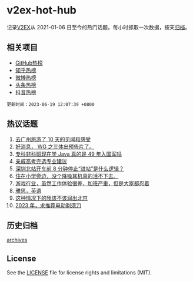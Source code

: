 # v2ex-hot-hub

 记录[V2EX](https://www.v2ex.com/)从 2021-01-06 日至今的热门话题。每小时抓取一次数据，按天[归档](archives)。
 
 ## 相关项目

- [GitHub热榜](https://github.com/snaildev/github-hot-hub)
- [知乎热榜](https://github.com/snaildev/zhihu-hot-hub)
- [微博热榜](https://github.com/snaildev/weibo-hot-hub)
- [头条热榜](https://github.com/snaildev/toutiao-hot-hub)
- [抖音热榜](https://github.com/snaildev/douyin-hot-hub)


 `更新时间：2023-06-19 12:07:39 +0800`

## 热议话题

1. [去广州旅游了 10 天的见闻和感受](https://www.v2ex.com/t/949791)
1. [好消息， WG 之三体出预告片了。](https://www.v2ex.com/t/949690)
1. [专科非科班现在学 Java 真的是 49 年入国军吗](https://www.v2ex.com/t/949783)
1. [亲戚高考完选专业建议](https://www.v2ex.com/t/949829)
1. [深圳北站开车前 8 分钟停止“进站”是什么逻辑？](https://www.v2ex.com/t/949701)
1. [住在小学旁边，没个降噪耳机真的活不下去。](https://www.v2ex.com/t/949849)
1. [游戏行业，虽然工作体验很差，加班严重，但是大家都忍着](https://www.v2ex.com/t/949702)
1. [雅思，英语](https://www.v2ex.com/t/949685)
1. [这种情况下的我该不该润出北京](https://www.v2ex.com/t/949869)
1. [2023 年，求推荐电动剃须刀](https://www.v2ex.com/t/949724)

## 历史归档

[archives](archives)

## License

See the [LICENSE](LICENSE) file for license rights and limitations (MIT).
